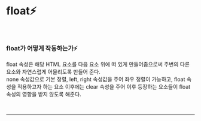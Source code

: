 # float⚡️

<br/>

### float가 어떻게 작동하는가⚡️

float 속성은 해당 HTML 요소를 다음 요소 위에 떠 있게 만들어줌으로써 주변의 다른 요소와 자연스럽게 어울리도록 만들어 준다.  
none 속성값으로 기본 정렬, left, right 속성값을 주어 좌우 정렬이 가능하고, float 속성을 적용하고자 하는 요소 이후에는 clear 속성을 주어 이후 등장하는 요소들이 float 속성의 영향을 받지 않도록 해준다.

<br/>

---
